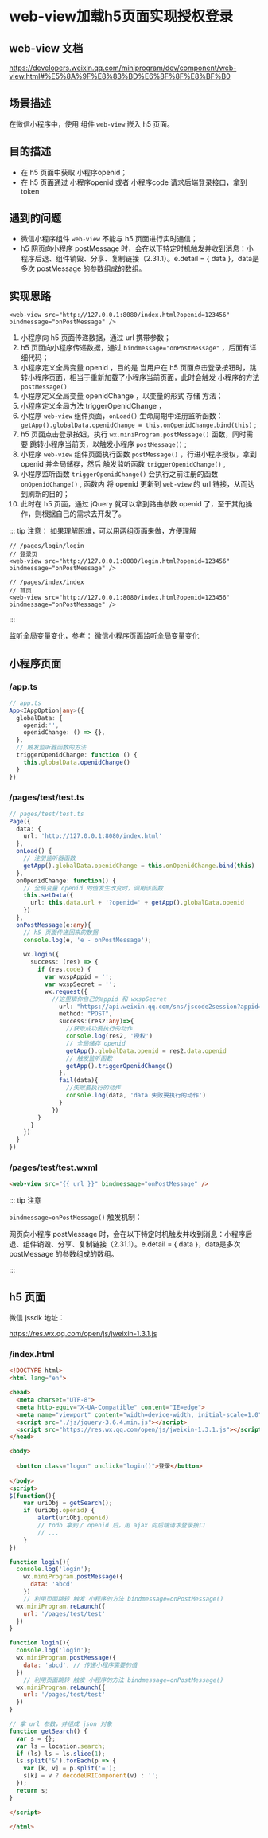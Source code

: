 # web-view加载h5页面实现授权登录

## web-view 文档

https://developers.weixin.qq.com/miniprogram/dev/component/web-view.html#%E5%8A%9F%E8%83%BD%E6%8F%8F%E8%BF%B0

## 场景描述

在微信小程序中，使用 组件 `web-view` 嵌入 h5 页面。

## 目的描述

- 在 h5 页面中获取 小程序openid；
- 在 h5 页面通过 小程序openid 或者 小程序code 请求后端登录接口，拿到token

## 遇到的问题

- 微信小程序组件 `web-view` 不能与 h5 页面进行实时通信；
- h5 网页向小程序 postMessage 时，会在以下特定时机触发并收到消息：小程序后退、组件销毁、分享、复制链接（2.31.1）。e.detail = { data }，data是多次 postMessage 的参数组成的数组。

## 实现思路

```
<web-view src="http://127.0.0.1:8080/index.html?openid=123456" bindmessage="onPostMessage" />
```

1. 小程序向 h5 页面传递数据，通过 url 携带参数；
2. h5 页面向小程序传递数据，通过 `bindmessage="onPostMessage"` ，后面有详细代码；
3. 小程序定义全局变量 openid ，目的是 当用户在 h5 页面点击登录按钮时，跳转小程序页面，相当于重新加载了小程序当前页面，此时会触发 小程序的方法 `postMessage()`
4. 小程序定义全局变量 openidChange ，以变量的形式 存储 方法；
5. 小程序定义全局方法 triggerOpenidChange ，
6. 小程序 `web-view` 组件页面，`onLoad()` 生命周期中注册监听函数： `getApp().globalData.openidChange = this.onOpenidChange.bind(this)` ;
7. h5 页面点击登录按钮，执行 `wx.miniProgram.postMessage()` 函数，同时需要 跳转小程序当前页，以触发小程序 `postMessage()` ;
8. 小程序 `web-view` 组件页面执行函数 `postMessage()` ，行进小程序授权，拿到 openid 并全局储存，然后 触发监听函数 `triggerOpenidChange()` , 
9. 小程序监听函数 `triggerOpenidChange()` 会执行之前注册的函数 `onOpenidChange()` , 函数内 将 openid 更新到 `web-view` 的 url 链接，从而达到刷新的目的；
10. 此时在 h5 页面，通过 jQuery 就可以拿到路由参数 openid 了，至于其他操作，则根据自己的需求去开发了。


::: tip
注意：
如果理解困难，可以用两组页面来做，方便理解

```
// /pages/login/login
// 登录页
<web-view src="http://127.0.0.1:8080/login.html?openid=123456" bindmessage="onPostMessage" />
```

```
// /pages/index/index
// 首页
<web-view src="http://127.0.0.1:8080/index.html?openid=123456" bindmessage="onPostMessage" />
```

:::

监听全局变量变化，参考：
[微信小程序页面监听全局变量变化](https://blog.csdn.net/kilig_CSM/article/details/130111032)


## 小程序页面

### /app.ts

```ts
// app.ts
App<IAppOption|any>({
  globalData: {
    openid:'',
    openidChange: () => {},
  },
  // 触发监听器函数的方法
  triggerOpenidChange: function () {
    this.globalData.openidChange()
  }
})
```


### /pages/test/test.ts


```ts
// pages/test/test.ts
Page({
  data: {
    url: 'http://127.0.0.1:8080/index.html'
  },
  onLoad() {
    // 注册监听器函数
    getApp().globalData.openidChange = this.onOpenidChange.bind(this)
  },
  onOpenidChange: function() {
    // 全局变量 openid 的值发生改变时，调用该函数
    this.setData({
      url: this.data.url + '?openid=' + getApp().globalData.openid
    })
  },
  onPostMessage(e:any){
    // h5 页面传递回来的数据
    console.log(e, 'e - onPostMessage');
    
    wx.login({
      success: (res) => {
        if (res.code) {
          var wxspAppid = '';
          var wxspSecret = '';
          wx.request({
            //这里填你自己的appid 和 wxspSecret 
              url: "https://api.weixin.qq.com/sns/jscode2session?appid=" + wxspAppid+"&secret=" + wxspSecret + "&js_code=" + res.code + "&grant_type=authorization_code",
              method: "POST",
              success:(res2:any)=>{
                //获取成功要执行的动作
                console.log(res2, '授权')
                // 全局储存 openid
                getApp().globalData.openid = res2.data.openid
                // 触发监听函数
                getApp().triggerOpenidChange()
              },
              fail(data){
                //失败要执行的动作 
                console.log(data, 'data 失败要执行的动作')
              }
            })
        }
      }
    })
  }
})
```

### /pages/test/test.wxml

```html
<web-view src="{{ url }}" bindmessage="onPostMessage" />
```

::: tip 注意

`bindmessage=onPostMessage()` 触发机制：

网页向小程序 postMessage 时，会在以下特定时机触发并收到消息：小程序后退、组件销毁、分享、复制链接（2.31.1）。e.detail = { data }，data是多次 postMessage 的参数组成的数组。

:::


## h5 页面

微信 jssdk 地址：

https://res.wx.qq.com/open/js/jweixin-1.3.1.js

### /index.html

```html
<!DOCTYPE html>
<html lang="en">

<head>
  <meta charset="UTF-8">
  <meta http-equiv="X-UA-Compatible" content="IE=edge">
  <meta name="viewport" content="width=device-width, initial-scale=1.0">
  <script src="./js/jquery-3.6.4.min.js"></script>
  <script src="https://res.wx.qq.com/open/js/jweixin-1.3.1.js"></script>
</head>

<body>
  
  <button class="logon" onclick="login()">登录</button>
  
</body>
<script>
$(function(){
	var uriObj = getSearch();
	if (uriObj.openid) {
		alert(uriObj.openid)
		// todo 拿到了 openid 后，用 ajax 向后端请求登录接口
		// ...
	}
})

function login(){
  console.log('login');
	wx.miniProgram.postMessage({
	  data: 'abcd'
	})
	// 利用页面跳转 触发 小程序的方法 bindmessage=onPostMessage()
  wx.miniProgram.reLaunch({
    url: '/pages/test/test'
  })
}

function login(){
  console.log('login');
  wx.miniProgram.postMessage({
    data: 'abcd', // 传递小程序需要的值
  })
	// 利用页面跳转 触发 小程序的方法 bindmessage=onPostMessage()
  wx.miniProgram.reLaunch({
    url: '/pages/test/test'
  })
}

// 拿 url 参数，并组成 json 对象
function getSearch() {
  var s = {};
  var ls = location.search;
  if (ls) ls = ls.slice(1);
  ls.split('&').forEach(p => {
    var [k, v] = p.split('=');
    s[k] = v ? decodeURIComponent(v) : '';
  });
  return s;
}

</script>

</html>
```